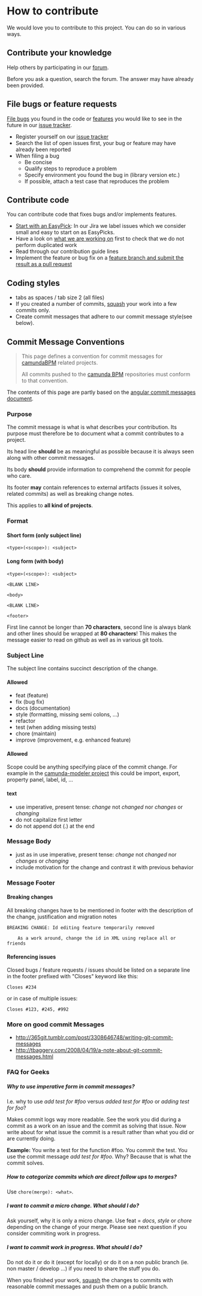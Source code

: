 # How to contribute

We would love you to contribute to this project. You can do so in various ways.


## Contribute your knowledge

Help others by participating in our [forum](https://groups.google.com/forum/?fromgroups#!forum/camunda-bpm-users).

Before you ask a question, search the forum. The answer may have already been provided. 


## File bugs or feature requests

[File bugs](https://app.camunda.com/jira/) you found in the code or [features](https://app.camunda.com/jira/) you would like to see in the future in our [issue tracker](https://app.camunda.com/jira/).

* Register yourself on our [issue tracker](https://app.camunda.com/jira/)
* Search the list of open issues first, your bug or feature may have already been reported
* When filing a bug
  * Be concise
  * Qualify steps to reproduce a problem
  * Specify environment you found the bug in (library version etc.)
  * If possible, attach a test case that reproduces the problem


## Contribute code

You can contribute code that fixes bugs and/or implements features.

* [Start with an EasyPick](https://app.camunda.com/jira/issues/?jql=project%20%3D%20CAM%20AND%20labels%20%3D%20EasyPick%20AND%20status%20%3D%20Open): In our Jira we label issues which we consider small and easy to start on as EasyPicks.
* Have a look on [what we are working on](https://app.camunda.com/jira/secure/RapidBoard.jspa?rapidView=39) first to check that we do not perform duplicated work
* Read through our contribution guide lines 
* Implement the feature or bug fix on a [feature branch and submit the result as a pull request](http://lefedt.de/blog/posts/2013/contributing-to-oss-through-pull-requests/)


## Coding styles

* tabs as spaces / tab size 2 (all files)
* If you created a number of commits, [squash](http://gitready.com/advanced/2009/02/10/squashing-commits-with-rebase.html) your work into a few commits only.
* Create commit messages that adhere to our commit message style(see below). 


## Commit Message Conventions

> This page defines a convention for commit messages for [camundaBPM](http://camunda.org) related projects.
>
> All commits pushed to the [camunda BPM](https://github.com/camunda) repositories must conform to that convention.

The contents of this page are partly based on the [angular commit messages document](https://docs.google.com/document/d/1QrDFcIiPjSLDn3EL15IJygNPiHORgU1_OOAqWjiDU5Y/edit?pli=1).


### Purpose

The commit message is what is what describes your contribution. 
Its purpose must therefore be to document what a commit contributes to a project. 

Its head line __should__ be as meaningful as possible because it is always 
seen along with other commit messages.

Its body __should__ provide information to comprehend the commit for people 
who care. 

Its footer __may__ contain references to external artifacts 
(issues it solves, related commits) as well as breaking change notes.

This applies to __all kind of projects__.


### Format

#### Short form (only subject line)

    <type>(<scope>): <subject>

#### Long form (with body)

    <type>(<scope>): <subject>
    
    <BLANK LINE>
  
    <body>
    
    <BLANK LINE>
    
    <footer>

First line cannot be longer than __70 characters__, second line is always blank and other lines should be wrapped at __80 characters__! This makes the message easier to read on github as well as in various git tools.

### Subject Line

The subject line contains succinct description of the change.

#### Allowed <type>

 * feat (feature)
 * fix (bug fix)
 * docs (documentation)
 * style (formatting, missing semi colons, …)
 * refactor
 * test (when adding missing tests)
 * chore (maintain)
 * improve (improvement, e.g. enhanced feature)

#### Allowed <scope>

Scope could be anything specifying place of the commit change. For example in the [camunda-modeler project](https://github.com/camunda/camunda-modeler) this could be import, export, property panel, label, id, ...

#### <subject> text

 * use imperative, present tense: _change_ not _changed_ nor _changes_ or _changing_
 * do not capitalize first letter
 * do not append dot (.) at the end

### Message Body

 * just as in <subject> use imperative, present tense: _change_ not _changed_ nor _changes_ or _changing_
 * include motivation for the change and contrast it with previous behavior

### Message Footer

#### Breaking changes

All breaking changes have to be mentioned in footer with the description of the change, justification and migration notes

    BREAKING CHANGE: Id editing feature temporarily removed
    
        As a work around, change the id in XML using replace all or friends

#### Referencing issues

Closed bugs / feature requests / issues should be listed on a separate line in the footer prefixed with "Closes" keyword like this:
 
    Closes #234

or in case of multiple issues:
 
    Closes #123, #245, #992

### More on good commit Messages

 * http://365git.tumblr.com/post/3308646748/writing-git-commit-messages 
 * http://tbaggery.com/2008/04/19/a-note-about-git-commit-messages.html

### FAQ for Geeks

##### Why to use imperative form in commit messages?
I.e. why to use _add test for #foo_ versus _added test for #foo_ or _adding test for foo_?

Makes commit logs way more readable. See the work you did during a commit as a work on an issue and the commit as solving that issue. Now write about for what issue the commit is a result rather than what you did or are currently doing. 

__Example:__ You write a test for the function #foo. You commit the test. You use the commit message _add test for #foo_. Why? Because that is what the commit solves.

##### How to categorize commits which are direct follow ups to merges?
Use `chore(merge): <what>`.

##### I want to commit a micro change. What should I do?
Ask yourself, why it is only a micro change. Use feat = _docs_, _style_ or _chore_ depending on the change of your merge. Please see next question if you consider commiting work in progress.

##### I want to commit work in progress. What should I do?
Do not do it or do it (except for locally) or do it on a non public branch (ie. non master / develop ...) if you need to share the stuff you do.

When you finished your work, [squash](http://gitready.com/advanced/2009/02/10/squashing-commits-with-rebase.html) the changes to commits with reasonable commit messages and push them on a public branch. 
